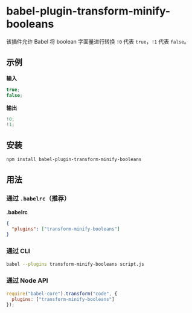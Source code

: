 # babel-plugin-transform-minify-booleans

该插件允许 Babel 将 boolean 字面量进行转换 `!0` 代表 `true`，`!1` 代表 `false`。

## 示例

**输入**

```javascript
true;
false;
```

**输出**

```javascript
!0;
!1;
```

## 安装

```sh
npm install babel-plugin-transform-minify-booleans
```

## 用法

### 通过 `.babelrc`（推荐）

**.babelrc**

```json
{
  "plugins": ["transform-minify-booleans"]
}
```

### 通过 CLI

```sh
babel --plugins transform-minify-booleans script.js
```

### 通过 Node API

```javascript
require("babel-core").transform("code", {
  plugins: ["transform-minify-booleans"]
});
```
